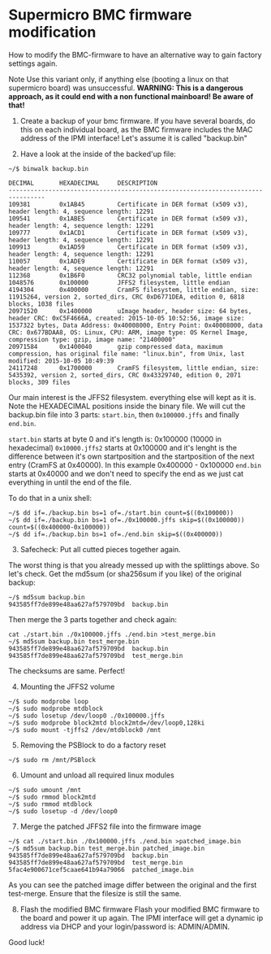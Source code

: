 # Supermicro BMC firmware modification


How to modify the BMC-firmware to have an alternative way to gain factory settings again. 

Note Use this variant only, if anything else (booting a linux on that supermicro board) was unsuccessful. 
**WARNING: This is a dangerous approach, as it could end with a non functional mainboard! Be aware of that!**

1. Create a backup of your bmc firmware. If you have several boards, do this on each individual board, as the BMC firmware includes the MAC address of the IPMI interface! 
Let's assume it is called "backup.bin" 

2. Have a look at the inside of the backed'up file: 

```
~/$ binwalk backup.bin 

DECIMAL       HEXADECIMAL     DESCRIPTION
--------------------------------------------------------------------------------
109381        0x1AB45         Certificate in DER format (x509 v3), header length: 4, sequence length: 12291
109541        0x1ABE5         Certificate in DER format (x509 v3), header length: 4, sequence length: 12291
109777        0x1ACD1         Certificate in DER format (x509 v3), header length: 4, sequence length: 12291
109913        0x1AD59         Certificate in DER format (x509 v3), header length: 4, sequence length: 12291
110057        0x1ADE9         Certificate in DER format (x509 v3), header length: 4, sequence length: 12291
112368        0x1B6F0         CRC32 polynomial table, little endian
1048576       0x100000        JFFS2 filesystem, little endian
4194304       0x400000        CramFS filesystem, little endian, size: 11915264, version 2, sorted_dirs, CRC 0xD6771DEA, edition 0, 6818 blocks, 1038 files
20971520      0x1400000       uImage header, header size: 64 bytes, header CRC: 0xC5F4666A, created: 2015-10-05 10:52:56, image size: 1537322 bytes, Data Address: 0x40008000, Entry Point: 0x40008000, data CRC: 0x677BDAA8, OS: Linux, CPU: ARM, image type: OS Kernel Image, compression type: gzip, image name: "21400000"
20971584      0x1400040       gzip compressed data, maximum compression, has original file name: "linux.bin", from Unix, last modified: 2015-10-05 10:49:39
24117248      0x1700000       CramFS filesystem, little endian, size: 5435392, version 2, sorted_dirs, CRC 0x43329740, edition 0, 2071 blocks, 309 files
```
Our main interest is the JFFS2 filesystem. everything else will kept as it is. Note the HEXADECIMAL positions inside the binary file. 
We will cut the backup.bin file into 3 parts: ```start.bin```, then ```0x100000.jffs``` and finally ```end.bin```.

```start.bin``` starts at byte 0 and it's length is: 0x100000 (10000 in hexadecimal)
```0x10000.jffs2``` starts at 0x100000 and it's lenght is the difference between it's own startposition and the startposition of the next entry (CramFS at 0x40000). In this example 0x400000 - 0x100000 
```end.bin``` starts at 0x40000 and we don't need to specify the end as we just cat everything in until the end of the file. 

To do that in a unix shell: 
``` 
~/$ dd if=./backup.bin bs=1 of=./start.bin count=$((0x100000))
~/$ dd if=./backup.bin bs=1 of=./0x100000.jffs skip=$((0x100000)) count=$((0x400000-0x100000))
~/$ dd if=./backup.bin bs=1 of=./end.bin skip=$((0x400000))
``` 

3. Safecheck: Put all cutted pieces together again.

The worst thing is that you already messed up with the splittings above. So let's check. 
Get the md5sum (or sha256sum if you like) of the original backup:
```
~/$ md5sum backup.bin 
943585ff7de899e48aa627af579709bd  backup.bin
```
Then merge the 3 parts together and check again: 
```
cat ./start.bin ./0x100000.jffs ./end.bin >test_merge.bin 
~/$ md5sum backup.bin test_merge.bin 
943585ff7de899e48aa627af579709bd  backup.bin
943585ff7de899e48aa627af579709bd  test_merge.bin
```
The checksums are same. Perfect!


4. Mounting the JFFS2 volume

```
~/$ sudo modprobe loop
~/$ sudo modprobe mtdblock
~/$ sudo losetup /dev/loop0 ./0x100000.jffs 
~/$ sudo modprobe block2mtd block2mtd=/dev/loop0,128ki
~/$ sudo mount -tjffs2 /dev/mtdblock0 /mnt
```
5. Removing the PSBlock to do a factory reset  
```
~/$ sudo rm /mnt/PSBlock 
```
6. Umount and unload all required linux modules 
```
~/$ sudo umount /mnt
~/$ sudo rmmod block2mtd
~/$ sudo rmmod mtdblock
~/$ sudo losetup -d /dev/loop0 
```

7. Merge the patched JFFS2 file into the firmware image
```
~/$ cat ./start.bin ./0x100000.jffs ./end.bin >patched_image.bin 
~/$ md5sum backup.bin test_merge.bin patched_image.bin 
943585ff7de899e48aa627af579709bd  backup.bin
943585ff7de899e48aa627af579709bd  test_merge.bin
5fac4e900671cef5caae641b94a79066  patched_image.bin
```
As you can see the patched image differ between the original and the first test-merge.
Ensure that the filesize is still the same.

8. Flash the modified BMC firmware
Flash your modified BMC firmware to the board and power it up again. 
The IPMI interface will get a dynamic ip address via DHCP and your login/password is: ADMIN/ADMIN. 

Good luck!

